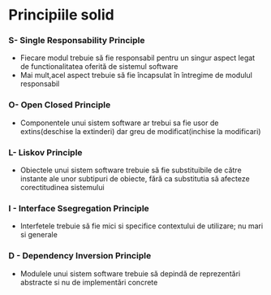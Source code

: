 ﻿# Principiile solid

### S- Single Responsability Principle

  - Fiecare modul trebuie să fie responsabil pentru un singur aspect legat de functionalitatea oferită de sistemul software
  - Mai mult,acel aspect trebuie să fie încapsulat în întregime de modulul responsabil

### O- Open Closed Principle

- Componentele unui sistem software ar trebui sa fie usor de extins(deschise la extinderi) dar greu de modificat(inchise la modificari)

### L- Liskov Principle
 - Obiectele unui sistem software trebuie să fie substituibile de către instante ale unor subtipuri de obiecte, fără ca substitutia să afecteze corectitudinea sistemului

### I - Interface Ssegregation Principle
- Interfetele trebuie să fie mici si specifice contextului de utilizare; nu mari si generale

### D - Dependency Inversion Principle
- Modulele unui sistem software trebuie să depindă de reprezentări abstracte si nu de implementări concrete